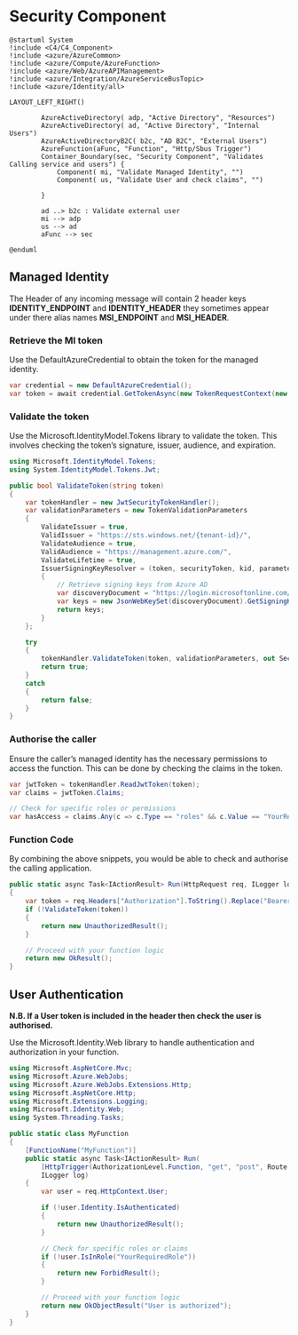 # Security Component

```plantuml
@startuml System
!include <C4/C4_Component>
!include <azure/AzureCommon>
!include <azure/Compute/AzureFunction>
!include <azure/Web/AzureAPIManagement>
!include <azure/Integration/AzureServiceBusTopic>
!include <azure/Identity/all>

LAYOUT_LEFT_RIGHT()

        AzureActiveDirectory( adp, "Active Directory", "Resources")
        AzureActiveDirectory( ad, "Active Directory", "Internal Users")
        AzureActiveDirectoryB2C( b2c, "AD B2C", "External Users")
        AzureFunction(aFunc, "Function", "Http/Sbus Trigger")
        Container_Boundary(sec, "Security Component", "Validates Calling service and users") {
            Component( mi, "Validate Managed Identity", "")
            Component( us, "Validate User and check claims", "")

        }

        ad ..> b2c : Validate external user
        mi --> adp 
        us --> ad 
        aFunc --> sec

@enduml
```

## Managed Identity

The Header of any incoming message will contain 2 header keys **IDENTITY\_ENDPOINT** and **IDENTITY\_HEADER** they sometimes appear under there alias names **MSI\_ENDPOINT** and **MSI\_HEADER**.

### Retrieve the MI token

Use the DefaultAzureCredential to obtain the token for the managed identity.

```c#
var credential = new DefaultAzureCredential();
var token = await credential.GetTokenAsync(new TokenRequestContext(new[] { "https://management.azure.com/.default" }));

```

### Validate the token

Use the Microsoft.IdentityModel.Tokens library to validate the token. This involves checking the token’s signature, issuer, audience, and expiration.

```c#
using Microsoft.IdentityModel.Tokens;
using System.IdentityModel.Tokens.Jwt;

public bool ValidateToken(string token)
{
    var tokenHandler = new JwtSecurityTokenHandler();
    var validationParameters = new TokenValidationParameters
    {
        ValidateIssuer = true,
        ValidIssuer = "https://sts.windows.net/{tenant-id}/",
        ValidateAudience = true,
        ValidAudience = "https://management.azure.com/",
        ValidateLifetime = true,
        IssuerSigningKeyResolver = (token, securityToken, kid, parameters) =>
        {
            // Retrieve signing keys from Azure AD
            var discoveryDocument = "https://login.microsoftonline.com/{tenant-id}/v2.0/.well-known/openid-configuration";
            var keys = new JsonWebKeySet(discoveryDocument).GetSigningKeys();
            return keys;
        }
    };

    try
    {
        tokenHandler.ValidateToken(token, validationParameters, out SecurityToken validatedToken);
        return true;
    }
    catch
    {
        return false;
    }
}
```

### Authorise the caller

Ensure the caller’s managed identity has the necessary permissions to access the function. This can be done by checking the claims in the token.

```c#
var jwtToken = tokenHandler.ReadJwtToken(token);
var claims = jwtToken.Claims;

// Check for specific roles or permissions
var hasAccess = claims.Any(c => c.Type == "roles" && c.Value == "YourRequiredRole");
```

### Function Code

By combining the above snippets, you would be able to check and authorise the calling application.

```c#
public static async Task<IActionResult> Run(HttpRequest req, ILogger log)
{
    var token = req.Headers["Authorization"].ToString().Replace("Bearer ", "");
    if (!ValidateToken(token))
    {
        return new UnauthorizedResult();
    }

    // Proceed with your function logic
    return new OkResult();
}
```

## User Authentication

**N.B. If a User token is included in the header then check the user is authorised.**

Use the Microsoft.Identity.Web library to handle authentication and authorization in your function.

```c#
using Microsoft.AspNetCore.Mvc;
using Microsoft.Azure.WebJobs;
using Microsoft.Azure.WebJobs.Extensions.Http;
using Microsoft.AspNetCore.Http;
using Microsoft.Extensions.Logging;
using Microsoft.Identity.Web;
using System.Threading.Tasks;

public static class MyFunction
{
    [FunctionName("MyFunction")]
    public static async Task<IActionResult> Run(
        [HttpTrigger(AuthorizationLevel.Function, "get", "post", Route = null)] HttpRequest req,
        ILogger log)
    {
        var user = req.HttpContext.User;

        if (!user.Identity.IsAuthenticated)
        {
            return new UnauthorizedResult();
        }

        // Check for specific roles or claims
        if (!user.IsInRole("YourRequiredRole"))
        {
            return new ForbidResult();
        }

        // Proceed with your function logic
        return new OkObjectResult("User is authorized");
    }
}

```
